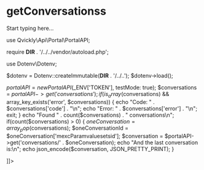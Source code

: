 # getConversationss

<include from="Snippets-PortalAPI.md" element-id="snippet-header" />

Start typing here...

<tabs>
<tab title="%code-php%"> 
<code-block lang="php">
<![CDATA[
<?php
declare(strict_types=1);

use Qvickly\Api\Portal\PortalAPI;

require __DIR__ . '/../../vendor/autoload.php';

use Dotenv\Dotenv;

$dotenv = Dotenv::createImmutable(__DIR__ . '/../..');
$dotenv->load();

$portalAPI = new PortalAPI($_ENV['TOKEN'], testMode: true);
$conversations = $portalAPI->get('conversations');
if(is_array($conversations) && array_key_exists('error', $conversations)) {
    echo "Code: " . $conversations['code'] . "\n";
    echo "Error: " . $conversations['error'] . "\n";
    exit;
}
echo "Found " . count($conversations) . " conversations\n";
if(count($conversations) > 0) {
    $oneConversation = array_pop($conversations);
    $oneConversationId = $oneConversation['mexcParamvaluesetsid'];
    $conversation = $portalAPI->get('conversations/' . $oneConversation);
    echo "And the last conversation is:\n";
    echo json_encode($conversation, JSON_PRETTY_PRINT);
}



]]>
</code-block>

<include from="Snippets-PHP-Module.md" element-id="snippet-composer-require" />

</tab>

</tabs>
